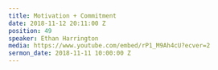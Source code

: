 ```yaml
---
title: Motivation + Commitment
date: 2018-11-12 20:11:00 Z
position: 49
speaker: Ethan Harrington
media: https://www.youtube.com/embed/rP1_M9Ah4cU?ecver=2
sermon_date: 2018-11-11 10:00:00 Z
---
```


